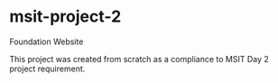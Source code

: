 # msit-project-2
Foundation Website

This project was created from scratch as a compliance to MSIT Day 2 project requirement.
